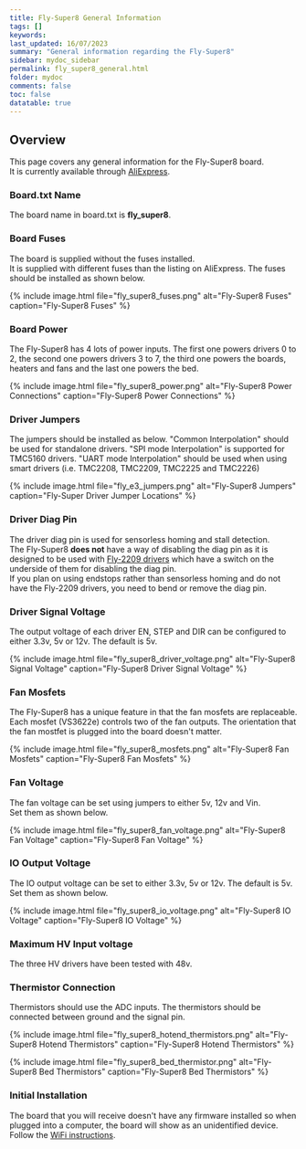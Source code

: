 ```yaml
---
title: Fly-Super8 General Information
tags: []
keywords: 
last_updated: 16/07/2023
summary: "General information regarding the Fly-Super8"
sidebar: mydoc_sidebar
permalink: fly_super8_general.html
folder: mydoc
comments: false
toc: false
datatable: true
---
```


## Overview

This page covers any general information for the Fly-Super8 board.  
It is currently available through [AliExpress](https://s.click.aliexpress.com/e/_DFg3ED3). 

### Board.txt Name

The board name in board.txt is **fly_super8**.

### Board Fuses

The board is supplied without the fuses installed.  
It is supplied with different fuses than the listing on AliExpress. The fuses should be installed as shown below.  

{% include image.html file="fly_super8_fuses.png" alt="Fly-Super8 Fuses" caption="Fly-Super8 Fuses" %}

### Board Power

The Fly-Super8 has 4 lots of power inputs. The first one powers drivers 0 to 2, the second one powers drivers 3 to 7, the third one powers the boards, heaters and fans and the last one powers the bed.  

{% include image.html file="fly_super8_power.png" alt="Fly-Super8 Power Connections" caption="Fly-Super8 Power Connections" %}

### Driver Jumpers

The jumpers should be installed as below. "Common Interpolation" should be used for standalone drivers. "SPI mode Interpolation" is supported for TMC5160 drivers. "UART mode Interpolation" should be used when using smart drivers (i.e. TMC2208, TMC2209, TMC2225 and TMC2226)

{% include image.html file="fly_e3_jumpers.png" alt="Fly-Super8 Jumpers" caption="Fly-Super Driver Jumper Locations" %}

### Driver Diag Pin

The driver diag pin is used for sensorless homing and stall detection.  
The Fly-Super8 **does not** have a way of disabling the diag pin as it is designed to be used with [Fly-2209 drivers](https://s.click.aliexpress.com/e/_DEuELVP) which have a switch on the underside of them for disabling the diag pin.  
If you plan on using endstops rather than sensorless homing and do not have the Fly-2209 drivers, you need to bend or remove the diag pin.  

### Driver Signal Voltage

The output voltage of each driver EN, STEP and DIR can be configured to either 3.3v, 5v or 12v. The default is 5v.  

{% include image.html file="fly_super8_driver_voltage.png" alt="Fly-Super8 Signal Voltage" caption="Fly-Super8 Driver Signal Voltage" %}

### Fan Mosfets

The Fly-Super8 has a unique feature in that the fan mosfets are replaceable.
Each mosfet (VS3622e) controls two of the fan outputs.
The orientation that the fan mostfet is plugged into the board doesn't matter.

{% include image.html file="fly_super8_mosfets.png" alt="Fly-Super8 Fan Mosfets" caption="Fly-Super8 Fan Mosfets" %}

### Fan Voltage

The fan voltage can be set using jumpers to either 5v, 12v and Vin.  
Set them as shown below.  

{% include image.html file="fly_super8_fan_voltage.png" alt="Fly-Super8 Fan Voltage" caption="Fly-Super8 Fan Voltage" %}

### IO Output Voltage

The IO output voltage can be set to either 3.3v, 5v or 12v. The default is 5v. 
Set them as shown below.  

{% include image.html file="fly_super8_io_voltage.png" alt="Fly-Super8 IO Voltage" caption="Fly-Super8 IO Voltage" %}

### Maximum HV Input voltage

The three HV drivers have been tested with 48v.

### Thermistor Connection  

Thermistors should use the ADC inputs. The thermistors should be connected between ground and the signal pin.  

{% include image.html file="fly_super8_hotend_thermistors.png" alt="Fly-Super8 Hotend Thermistors" caption="Fly-Super8 Hotend Thermistors" %}

{% include image.html file="fly_super8_bed_thermistor.png" alt="Fly-Super8 Bed Thermistors" caption="Fly-Super8 Bed Thermistors" %}

### Initial Installation

The board that you will receive doesn't have any firmware installed so when plugged into a computer, the board will show as an unidentified device.
Follow the [WiFi instructions](fly_super8_connected_wifi.html).